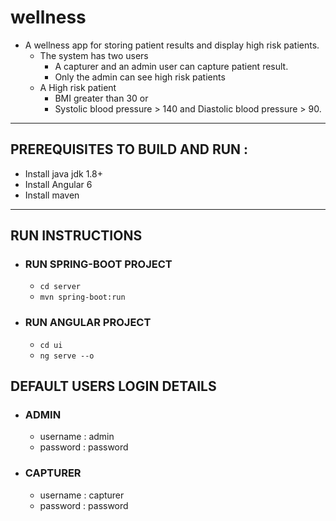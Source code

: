 # wellness
* A wellness app for storing patient results and display high risk patients.
  * The system has two users
    * A capturer and an admin user can capture patient result.
    * Only the admin can see high risk patients
  * A High risk patient
    * BMI greater than 30 or
    * Systolic blood pressure > 140 and Diastolic blood pressure > 90.
***

## PREREQUISITES TO BUILD AND RUN :
* Install java jdk 1.8+
* Install Angular 6
* Install maven

***

## RUN INSTRUCTIONS
* ### RUN SPRING-BOOT PROJECT
  * `cd server`
  * `mvn spring-boot:run`
* ### RUN ANGULAR PROJECT
  * `cd ui`
  * `ng serve --o`
  
## DEFAULT USERS LOGIN DETAILS
* ### ADMIN
  * username : admin
  * password : password
* ### CAPTURER
  * username : capturer
  * password : password
